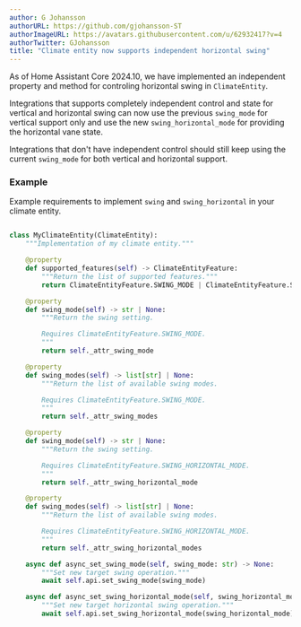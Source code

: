 ```yaml
---
author: G Johansson
authorURL: https://github.com/gjohansson-ST
authorImageURL: https://avatars.githubusercontent.com/u/62932417?v=4
authorTwitter: GJohansson
title: "Climate entity now supports independent horizontal swing"
---
```


As of Home Assistant Core 2024.10, we have implemented an independent property and method for controling horizontal swing in `ClimateEntity`.

Integrations that supports completely independent control and state for vertical and horizontal swing can now use the previous `swing_mode` for vertical support only and use the new `swing_horizontal_mode` for providing the horizontal vane state.

Integrations that don't have independent control should still keep using the current `swing_mode` for both vertical and horizontal support.


### Example

Example requirements to implement `swing` and `swing_horizontal` in your climate entity.

```python

class MyClimateEntity(ClimateEntity):
    """Implementation of my climate entity."""

    @property
    def supported_features(self) -> ClimateEntityFeature:
        """Return the list of supported features."""
        return ClimateEntityFeature.SWING_MODE | ClimateEntityFeature.SWING_HORIZONTAL_MODE

    @property
    def swing_mode(self) -> str | None:
        """Return the swing setting.

        Requires ClimateEntityFeature.SWING_MODE.
        """
        return self._attr_swing_mode

    @property
    def swing_modes(self) -> list[str] | None:
        """Return the list of available swing modes.

        Requires ClimateEntityFeature.SWING_MODE.
        """
        return self._attr_swing_modes

    @property
    def swing_mode(self) -> str | None:
        """Return the swing setting.

        Requires ClimateEntityFeature.SWING_HORIZONTAL_MODE.
        """
        return self._attr_swing_horizontal_mode

    @property
    def swing_modes(self) -> list[str] | None:
        """Return the list of available swing modes.

        Requires ClimateEntityFeature.SWING_HORIZONTAL_MODE.
        """
        return self._attr_swing_horizontal_modes

    async def async_set_swing_mode(self, swing_mode: str) -> None:
        """Set new target swing operation."""
        await self.api.set_swing_mode(swing_mode)

    async def async_set_swing_horizontal_mode(self, swing_horizontal_mode: str) -> None:
        """Set new target horizontal swing operation."""
        await self.api.set_swing_horizontal_mode(swing_horizontal_mode)

```
